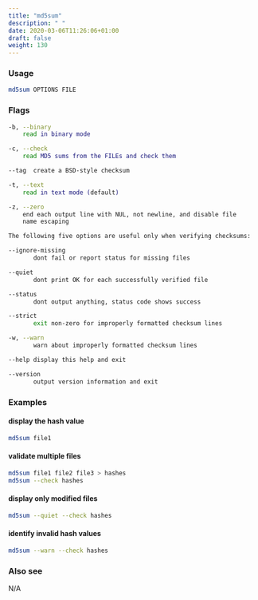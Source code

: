 ```yaml
---
title: "md5sum"
description: " "
date: 2020-03-06T11:26:06+01:00
draft: false
weight: 130
---
```


### Usage

```bash
md5sum OPTIONS FILE
```

### Flags

```bash
-b, --binary
    read in binary mode

-c, --check
    read MD5 sums from the FILEs and check them

--tag  create a BSD-style checksum

-t, --text
    read in text mode (default)

-z, --zero
    end each output line with NUL, not newline, and disable file
    name escaping

The following five options are useful only when verifying checksums:

--ignore-missing
       dont fail or report status for missing files

--quiet
       dont print OK for each successfully verified file

--status
       dont output anything, status code shows success

--strict
       exit non-zero for improperly formatted checksum lines

-w, --warn
       warn about improperly formatted checksum lines

--help display this help and exit

--version
       output version information and exit
```

### Examples

#### display the hash value

```bash
md5sum file1
```

#### validate multiple files

```bash
md5sum file1 file2 file3 > hashes
md5sum --check hashes
```

#### display only modified files

```bash
md5sum --quiet --check hashes
```

#### identify invalid hash values

```bash
md5sum --warn --check hashes
```

### Also see

N/A
